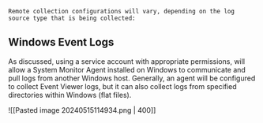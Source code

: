 
```
Remote collection configurations will vary, depending on the log source type that is being collected:
```


## Windows Event Logs

As discussed, using a service account with appropriate permissions, will allow a System Monitor Agent installed on Windows to communicate and pull logs from another Windows host. Generally, an agent will be configured to collect Event Viewer logs, but it can also collect logs from specified directories within Windows (flat files).

![[Pasted image 20240515114934.png | 400]]

